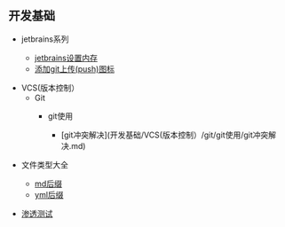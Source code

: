 ##  开发基础

* jetbrains系列

  * [jetbrains设置内存](开发基础/jetbrains系列/jetbrains设置内存.md)
  * [添加git上传(push)图标](开发基础/jetbrains系列/添加git上传(push)图标.md)
  
- VCS(版本控制）
  - Git
    * git使用
    
      * [git冲突解决](开发基础/VCS(版本控制）/git/git使用/git冲突解决.md)
      
* 文件类型大全

  * [md后缀](开发基础/文件类型大全/md后缀.md)
  * [yml后缀](开发基础/文件类型大全/yml后缀.md)
  
* [渗透测试](开发基础/渗透测试/渗透测试.md)


